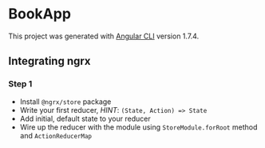 # BookApp

This project was generated with [Angular CLI](https://github.com/angular/angular-cli) version 1.7.4.

## Integrating ngrx

### Step 1

* Install `@ngrx/store` package
* Write your first reducer, _HINT_: `(State, Action) => State`
* Add initial, default state to your reducer 
* Wire up the reducer with the module using `StoreModule.forRoot` method and `ActionReducerMap`
